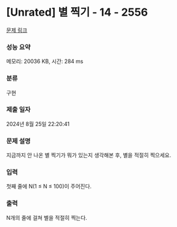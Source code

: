 # [Unrated] 별 찍기 - 14 - 2556 

[문제 링크](https://www.acmicpc.net/problem/2556) 

### 성능 요약

메모리: 20036 KB, 시간: 284 ms

### 분류

구현

### 제출 일자

2024년 8월 25일 22:20:41

### 문제 설명

<p>지금까지 안 나온 별 찍기가 뭐가 있는지 생각해본 후, 별을 적절히 찍으세요.</p>

### 입력 

 <p>첫째 줄에 N(1 ≤ N ≤ 100)이 주어진다.</p>

### 출력 

 <p>N개의 줄에 걸쳐 별을 적절히 찍는다.</p>

